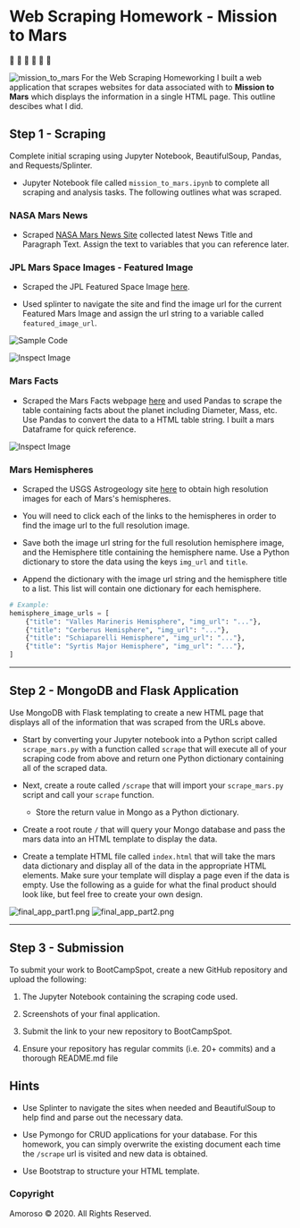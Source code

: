 # Web Scraping Homework - Mission to Mars
:rocket: :rocket: :rocket: :rocket: :rocket: :rocket:

![mission_to_mars](Images/mission_to_mars.png)
For the Web Scraping Homeworking I built a web application that scrapes websites for data associated 
with to **Mission to Mars** which displays the information in a single HTML page. This outline descibes what I did. 

## Step 1 - Scraping

Complete initial scraping using Jupyter Notebook, BeautifulSoup, Pandas, and Requests/Splinter.

* Jupyter Notebook file called `mission_to_mars.ipynb` to complete all scraping and analysis tasks. The following outlines what was scraped.

### NASA Mars News

* Scraped [NASA Mars News Site](https://mars.nasa.gov/news/) collected latest News Title and Paragraph Text. Assign the text to variables that you can reference later.


### JPL Mars Space Images - Featured Image

* Scraped the JPL Featured Space Image [here](https://www.jpl.nasa.gov/spaceimages/?search=&category=Mars).

* Used splinter to navigate the site and find the image url for the current Featured Mars Image and assign the url string to a variable called `featured_image_url`.

![Sample Code](Images/sample_code_img.png)

![Inspect Image](Images/Featured_img.jpg)

### Mars Facts

* Scraped the Mars Facts webpage [here](https://space-facts.com/mars/) and used Pandas to scrape the table containing facts about the planet including Diameter, Mass, etc. Use Pandas to convert the data to a HTML table string.
I built a mars Dataframe for quick reference.

![Inspect Image](Images/MarsDataFrame.png)

### Mars Hemispheres

* Scraped the USGS Astrogeology site [here](https://astrogeology.usgs.gov/search/results?q=hemisphere+enhanced&k1=target&v1=Mars) to obtain high resolution images for each of Mars's hemispheres.

* You will need to click each of the links to the hemispheres in order to find the image url to the full resolution image.

* Save both the image url string for the full resolution hemisphere image, and the Hemisphere title containing the hemisphere name. Use a Python dictionary to store the data using the keys `img_url` and `title`.

* Append the dictionary with the image url string and the hemisphere title to a list. This list will contain one dictionary for each hemisphere.

```python
# Example:
hemisphere_image_urls = [
    {"title": "Valles Marineris Hemisphere", "img_url": "..."},
    {"title": "Cerberus Hemisphere", "img_url": "..."},
    {"title": "Schiaparelli Hemisphere", "img_url": "..."},
    {"title": "Syrtis Major Hemisphere", "img_url": "..."},
]
```

- - -

## Step 2 - MongoDB and Flask Application

Use MongoDB with Flask templating to create a new HTML page that displays all of the information that was scraped from the URLs above.

* Start by converting your Jupyter notebook into a Python script called `scrape_mars.py` with a function called `scrape` that will execute all of your scraping code from above and return one Python dictionary containing all of the scraped data.

* Next, create a route called `/scrape` that will import your `scrape_mars.py` script and call your `scrape` function.

  * Store the return value in Mongo as a Python dictionary.

* Create a root route `/` that will query your Mongo database and pass the mars data into an HTML template to display the data.

* Create a template HTML file called `index.html` that will take the mars data dictionary and display all of the data in the appropriate HTML elements. Make sure your template will display a page even if the data is empty. Use the following as a guide for what the final product should look like, but feel free to create your own design. 

![final_app_part1.png](Images/final_app_part1.png)
![final_app_part2.png](Images/final_app_part2.png)

- - -

## Step 3 - Submission

To submit your work to BootCampSpot, create a new GitHub repository and upload the following:

1. The Jupyter Notebook containing the scraping code used.

2. Screenshots of your final application.

3. Submit the link to your new repository to BootCampSpot.

4. Ensure your repository has regular commits (i.e. 20+ commits) and a thorough README.md file

## Hints

* Use Splinter to navigate the sites when needed and BeautifulSoup to help find and parse out the necessary data.

* Use Pymongo for CRUD applications for your database. For this homework, you can simply overwrite the existing document each time the `/scrape` url is visited and new data is obtained.

* Use Bootstrap to structure your HTML template.

### Copyright

Amoroso © 2020. All Rights Reserved.